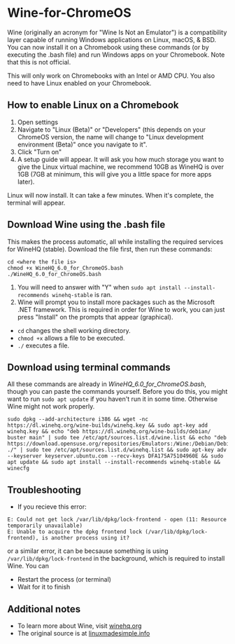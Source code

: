 # Wine-for-ChromeOS
Wine (originally an acronym for "Wine Is Not an Emulator") is a compatibility layer capable of running Windows applications on Linux, macOS, &amp; BSD. You can now install it on a Chromebook using these commands (or by executing the .bash file) and run Windows apps on your Chromebook. Note that this is not official. 

This will only work on Chromebooks with an Intel or AMD CPU. You also need to have Linux enabled on your Chromebook.
## How to enable Linux on a Chromebook
1. Open settings
2. Navigate to "Linux (Beta)" or "Developers" (this depends on your ChromeOS version, the name will change to "Linux development environment (Beta)" once you navigate to it".
3. Click "Turn on"
4. A setup guide will appear. It will ask you how much storage you want to give the Linux virtual machine, we recommend 10GB as WineHQ is over 1GB (7GB at minimum, this will give you a little space for more apps later).

Linux will now install. It can take a few minutes. When it's complete, the terminal will appear.

## Download Wine using the .bash file
This makes the process automatic, all while installing the required services for WineHQ (stable). Download the file first, then run these commands:
```
cd <where the file is>
chmod +x WineHQ_6.0_for_ChromeOS.bash
./WineHQ_6.0_for_ChromeOS.bash
```
1. You will need to answer with "Y" when `sudo apt install --install-recommends winehq-stable` is ran.
2. Wine will prompt you to install more packages such as the Microsoft .NET framework. This is required in order for Wine to work, you can just press "Install" on the prompts that appear (graphical).

- `cd` changes the shell working directory.
- `chmod +x` allows a file to be executed.
- `./` executes a file.

## Download using terminal commands
All these commands are already in *WineHQ_6.0_for_ChromeOS.bash*, though you can paste the commands yourself. Before you do this, you might want to run `sudo apt update` if you haven't run it in some time. Otherwise Wine might not work properly.
```
sudo dpkg --add-architecture i386 && wget -nc https://dl.winehq.org/wine-builds/winehq.key && sudo apt-key add winehq.key && echo "deb https://dl.winehq.org/wine-builds/debian/ buster main" | sudo tee /etc/apt/sources.list.d/wine.list && echo "deb https://download.opensuse.org/repositories/Emulators:/Wine:/Debian/Debian_10 ./" | sudo tee /etc/apt/sources.list.d/winehq.list && sudo apt-key adv --keyserver keyserver.ubuntu.com --recv-keys DFA175A75104960E && sudo apt update && sudo apt install --install-recommends winehq-stable && winecfg
```

## Troubleshooting
- If you recieve this error:
```
E: Could not get lock /var/lib/dpkg/lock-frontend - open (11: Resource temporarily unavailable)
E: Unable to acquire the dpkg frontend lock (/var/lib/dpkg/lock-frontend), is another process using it?
```
or a similar error, it can be becsause something is using `/var/lib/dpkg/lock-frontend` in the background, which is required to install Wine. You can
- Restart the process (or terminal)
- Wait for it to finish

## Additional notes
- To learn more about Wine, visit [winehq.org](https://winehq.org)
- The original source is at [linuxmadesimple.info](https://www.linuxmadesimple.info/2021/01/how-to-use-and-install-wine-60-on.html)
